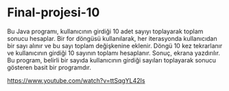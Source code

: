 # Final-projesi-10

Bu Java programı, kullanıcının girdiği 10 adet sayıyı toplayarak toplam sonucu hesaplar. Bir for döngüsü kullanılarak, her iterasyonda kullanıcıdan bir sayı alınır ve bu sayı toplam değişkenine eklenir. Döngü 10 kez tekrarlanır ve kullanıcının girdiği 10 sayının toplamı hesaplanır. Sonuç, ekrana yazdırılır. Bu program, belirli bir sayıda kullanıcının girdiği sayıları toplayarak sonucu gösteren basit bir programdır.

https://www.youtube.com/watch?v=ttSqgYL42Is
